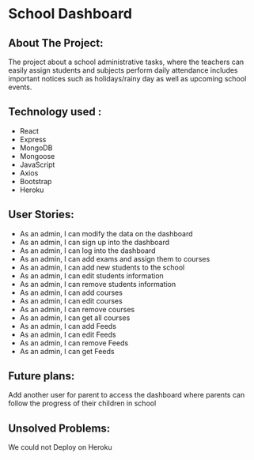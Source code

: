# School Dashboard

## About The Project:
 The project about a school administrative tasks, where the teachers can easily assign students and subjects perform daily attendance includes important notices such as holidays/rainy day as well as upcoming school events.​

## Technology used :
 - React 
 - Express 
 - MongoDB
 - Mongoose 
 - JavaScript
 - Axios 
 - Bootstrap
 - Heroku

## User Stories:
- As an admin, I can modify the data on the dashboard
- As an admin, I can sign up into the dashboard
- As an admin, I can log into the dashboard
- As an admin, I can add exams and assign them to courses
- As an admin, I can add new students to the school
- As an admin, I can edit students information
- As an admin, I can remove students information
- As an admin, I can add courses
- As an admin, I can edit courses
- As an admin, I can remove courses
- As an admin, I can get all courses
- As an admin, I can add Feeds
- As an admin, I can edit Feeds
- As an admin, I can remove Feeds 
- As an admin, I can get Feeds 
## Future plans:
 Add another user for parent to access the dashboard where parents can follow the progress of their children in school
## Unsolved Problems:
 We could not  Deploy on Heroku 


